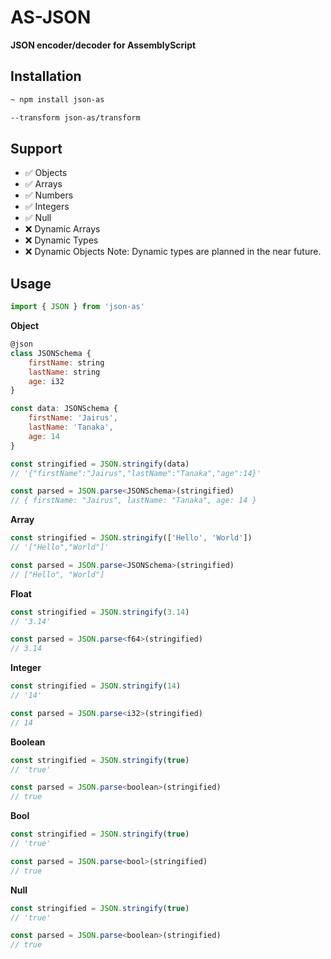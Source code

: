 # AS-JSON
**JSON encoder/decoder for AssemblyScript**

## Installation

```bash
~ npm install json-as
```
```bash
--transform json-as/transform
```

## Support 
- ✅ Objects
- ✅ Arrays
- ✅ Numbers
- ✅ Integers
- ✅ Null
- ❌ Dynamic Arrays
- ❌ Dynamic Types
- ❌ Dynamic Objects
Note: Dynamic types are planned in the near future.

## Usage

```js
import { JSON } from 'json-as'
```

**Object**
```js
@json
class JSONSchema {
    firstName: string
    lastName: string
    age: i32
}

const data: JSONSchema {
    firstName: 'Jairus',
    lastName: 'Tanaka',
    age: 14
}

const stringified = JSON.stringify(data)
// '{"firstName":"Jairus","lastName":"Tanaka","age":14}'

const parsed = JSON.parse<JSONSchema>(stringified)
// { firstName: "Jairus", lastName: "Tanaka", age: 14 }
```

**Array**

```js
const stringified = JSON.stringify(['Hello', 'World'])
// '["Hello","World"]'

const parsed = JSON.parse<JSONSchema>(stringified)
// ["Hello", "World"]
```

**Float**

```js
const stringified = JSON.stringify(3.14)
// '3.14'

const parsed = JSON.parse<f64>(stringified)
// 3.14
```

**Integer**

```js
const stringified = JSON.stringify(14)
// '14'

const parsed = JSON.parse<i32>(stringified)
// 14
```

**Boolean**

```js
const stringified = JSON.stringify(true)
// 'true'

const parsed = JSON.parse<boolean>(stringified)
// true
```

**Bool**

```js
const stringified = JSON.stringify(true)
// 'true'

const parsed = JSON.parse<bool>(stringified)
// true
```

**Null**

```js
const stringified = JSON.stringify(true)
// 'true'

const parsed = JSON.parse<boolean>(stringified)
// true
```